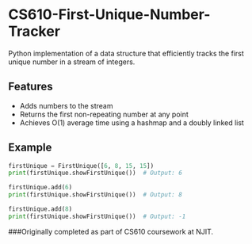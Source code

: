 # CS610-First-Unique-Number-Tracker

Python implementation of a data structure that efficiently tracks the first unique number in a stream of integers.

## Features

- Adds numbers to the stream
- Returns the first non-repeating number at any point
- Achieves O(1) average time using a hashmap and a doubly linked list

## Example

```python
firstUnique = FirstUnique([6, 8, 15, 15])
print(firstUnique.showFirstUnique())  # Output: 6

firstUnique.add(6)
print(firstUnique.showFirstUnique())  # Output: 8

firstUnique.add(8)
print(firstUnique.showFirstUnique())  # Output: -1
```

###Originally completed as part of CS610 coursework at NJIT.
